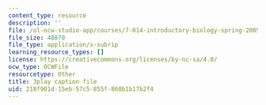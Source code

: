 ```yaml
---
content_type: resource
description: ''
file: /ol-ocw-studio-app/courses/7-014-introductory-biology-spring-2005/218f901d15eb57c5855f860b1b17b2f4_lm8ywGl9AIQ.vtt
file_size: 48870
file_type: application/x-subrip
learning_resource_types: []
license: https://creativecommons.org/licenses/by-nc-sa/4.0/
ocw_type: OCWFile
resourcetype: Other
title: 3play caption file
uid: 218f901d-15eb-57c5-855f-860b1b17b2f4
---
```

